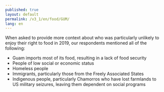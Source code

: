 ```yaml
---
published: true
layout: default
permalink: /v3_1/en/food/GUM/
lang: en
---
```

When asked to provide more context about who was particularly unlikely to enjoy their right to food in 2019, our respondents mentioned all of the following:  

- Guam imports most of its food, resulting in a lack of food security 
- People of low social or economic status  
- Homeless people 
- Immigrants, particularly those from the Freely Associated States  
- Indigenous people, particularly Chamorros who have lost farmlands to US military seizures, leaving them dependent on social programs

